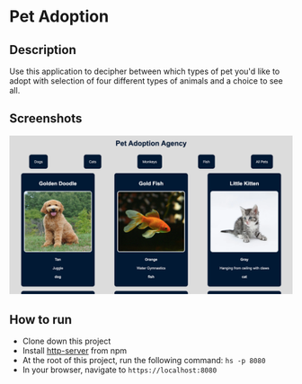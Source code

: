 # Pet Adoption

## Description
Use this application to decipher between which types of pet you'd like to adopt with selection of four different types of animals and a choice to see all.

## Screenshots
![Pet Adoption Preview](https://raw.githubusercontent.com/maggieisgreene/pet-adoption/master/screenshots/pet-adoption.png)

## How to run
* Clone down this project
* Install [http-server](https://www.npmjs.com/package/http-server) from npm
* At the root of this project, run the following command: `hs -p 8080`
* In your browser, navigate to `https://localhost:8080`